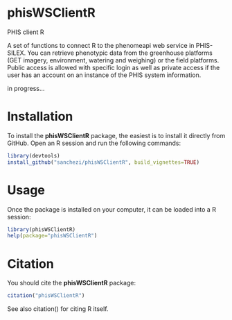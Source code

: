 # phisWSClientR

PHIS client R

A set of functions to connect R to the phenomeapi web service in PHIS-SILEX. You can retrieve phenotypic data from the greenhouse platforms (GET imagery, environment, watering and weighing) or the field platforms. Public access is allowed with specific login as well as private access if the user has an account on an instance of the PHIS system information.

in progress...
   
# Installation

To install the **phisWSClientR** package, the easiest is to install it directly from GitHub. Open an R session and run the following commands:

```R
library(devtools) 
install_github("sanchezi/phisWSClientR", build_vignettes=TRUE)
```

# Usage

Once the package is installed on your computer, it can be loaded into a R session:

```R
library(phisWSClientR)
help(package="phisWSClientR")
```

# Citation

You should cite the **phisWSClientR** package:

```R
citation("phisWSClientR")
```

See also citation() for citing R itself.
